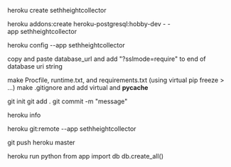 heroku create sethheightcollector

heroku addons:create heroku-postgresql:hobby-dev -
-app sethheightcollector

heroku config --app sethheightcollector

copy and paste database_url and add "?sslmode=require" to end of database uri string

make Procfile, runtime.txt, and requirements.txt (using virtual pip freeze > ...)
make .gitignore and add virtual and __pycache__

git init
git add .
git commit -m "message"

heroku info

heroku git:remote --app sethheightcollector

git push heroku master

heroku run python
from app import db
db.create_all()
